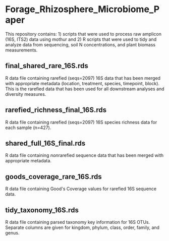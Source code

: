 # Forage_Rhizosphere_Microbiome_Paper
This repository contains: 1) scripts that were used to process raw amplicon (16S, ITS2) data using mothur and 2) R scripts that were used to tidy and analyze data from sequencing, soil N concentrations, and plant biomass measurements.

## final_shared_rare_16S.rds
R data file containing rarefied (seqs=2097) 16S data that has been merged with appropriate metadata (location, treatment, species, timepoint, block). This is the rarefied data that has been used for all downstream analyses and diversity measures.

## rarefied_richness_final_16S.rds
R data file containing rarefied (seqs=2097) 16S species richness data for each sample (n=427).

## shared_full_16S_final.rds
R data file containing *non*rarefied sequence data that has been merged with appropriate metadata.

## goods_coverage_rare_16S.rds
R data file containing Good's Coverage values for rarefied 16S sequence data.

## tidy_taxonomy_16S.rds
R data file containing parsed taxonomy key information for 16S OTUs. Separate columns are given for kingdom, phylum, class, order, family, and genus.
